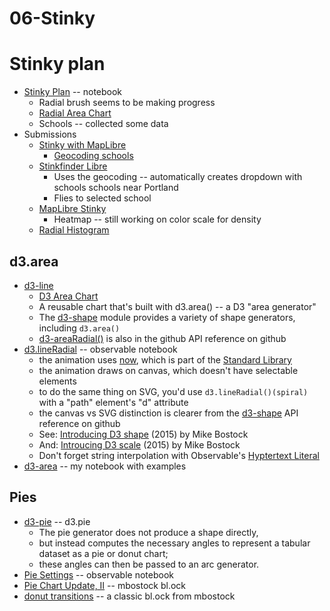 
# 06-Stinky

# Stinky plan

* [Stinky Plan](https://observablehq.com/d/5b62069ac02499e1) -- notebook
  * Radial brush seems to be making progress
  * [Radial Area Chart](https://observablehq.com/@d3/radial-area-chart?collection=@d3/d3-shape)
  * Schools -- collected some data
* Submissions
  * [Stinky with MapLibre](https://observablehq.com/d/f6ad19f1d33ad186)
    * [Geocoding schools](https://observablehq.com/d/f305f4a853afe835)
  * [Stinkfinder Libre](https://observablehq.com/d/b9e12b358c4f1ee3@275) 
    * Uses the geocoding -- automatically creates dropdown with schools schools near Portland
    * Flies to selected school
  * [MapLibre Stinky](https://observablehq.com/d/08ecb9885b4b868c@197)
    * Heatmap -- still working on color scale for density
  * [Radial Histogram](https://observablehq.com/d/271570a96e6dcedf)

## d3.area

* [d3-line](https://observablehq.com/@d3/d3-line?collection=@d3/d3-shape)
  * [D3 Area Chart](https://observablehq.com/@d3/area-chart)
  * A reusable chart that's built with d3.area() -- a D3 "area generator"
  * The [d3-shape](https://github.com/d3/d3-shape) module provides a variety of shape generators, including `d3.area()`
  * [d3-areaRadial()](https://github.com/d3/d3-shape#areaRadial) is also in the github API reference on github
* [d3.lineRadial](https://observablehq.com/@d3/d3-lineradial) -- observable notebook
  * the animation uses [now](https://observablehq.com/@observablehq/stdlib#nowSection), which is part of the [Standard Library](https://observablehq.com/@observablehq/stdlib)
  * the animation draws on canvas, which doesn't have selectable elements
  * to do the same thing on SVG, you'd use `d3.lineRadial()(spiral)` with a "path" element's "d" attribute
  * the canvas vs SVG distinction is clearer from the [d3-shape](https://github.com/d3/d3-shape) API reference on github
  * See: [Introducing D3 shape](https://medium.com/@mbostock/introducing-d3-shape-73f8367e6d12) (2015) by Mike Bostock
  * And: [Introucing D3 scale](https://medium.com/@mbostock/introducing-d3-scale-61980c51545f) (2015) by Mike Bostock
  * Don't forget string interpolation with Observable's [Hyptertext Literal](https://observablehq.com/@observablehq/htl)
* [d3-area](https://observablehq.com/d/7f87fe58cc0c81e5) -- my notebook with examples

## Pies

* [d3-pie](https://github.com/d3/d3-shape/blob/main/README.md#pies) -- d3.pie
  * The pie generator does not produce a shape directly, 
  * but instead computes the necessary angles to represent a tabular dataset as a pie or donut chart; 
  * these angles can then be passed to an arc generator.
* [Pie Settings](https://observablehq.com/@d3/pie-settings?collection=@d3/d3-shape) -- observable notebook
* [Pie Chart Update, II](https://bl.ocks.org/mbostock/1346410) -- mbostock bl.ock
* [donut transitions](https://bl.ocks.org/mbostock/4341417) -- a classic bl.ock from mbostock
